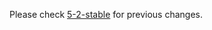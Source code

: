 

Please check [5-2-stable](https://github.com/rails/rails/blob/5-2-stable/activejob/CHANGELOG.md) for previous changes.
